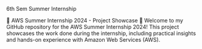 6th Sem Summer Internship

🌟 AWS Summer Internship 2024 - Project Showcase 🌟
Welcome to my GitHub repository for the AWS Summer Internship 2024! This project showcases the work done during the internship, including practical insights and hands-on experience with Amazon Web Services (AWS).
